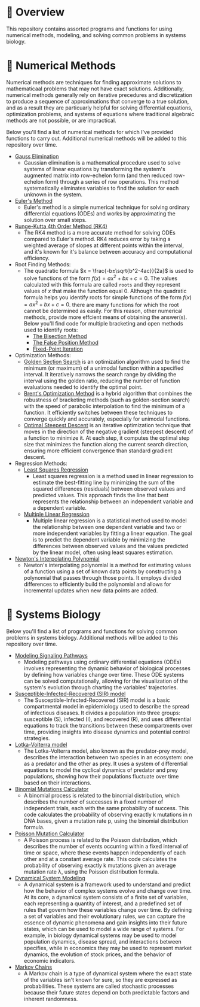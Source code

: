 # 🧬 Overview
This repository contains assorted programs and functions for using numerical methods, modeling, and solving common problems in systems biology. 

# 🧬 Numerical Methods

Numerical methods are techniques for finding approximate solutions to mathematicaal problems that may not have exact solutions. Additionally, numerical methods generally rely on iterative precedures and discretization to produce a sequence of approximations that converge to a true solution, and as a result they are  particuarly helpful for solving differential equations, optimization problems, and systems of equations where traditional algebraic methods are not possible, or are impractical. 

Below you'll find a list of numerical methods for which I've provided functions to carry out. Additional numerical methods will be added to this repository over time.

- [Gauss Elimination](https://github.com/evanpeikon/systems_biology/blob/main/numerical_methods/gauss_elimination.py)
  - Gaussian elimination is a mathematical procedure used to solve systems of linear equations by transforming the system's augmented matrix into row-echelon form (and then reduced row-echelon form) through a series of row operations. This method systematically eliminates variables to find the solution for each unknown in the system.
- [Euler's Method](https://github.com/evanpeikon/systems_biology/blob/main/numerical_methods/eulers_method.py)
  - Euler's method is a simple numerical technique for solving ordinary differential equations (ODEs) and works by approximating the solution over small steps.
- [Runge-Kutta 4th Order Method (RK4)](https://github.com/evanpeikon/systems_biology/blob/main/numerical_methods/runge_kutta_RK4.py)
  - The RK4 method is a more accurate method for solving ODEs compared to Euler's method. RK4 reduces error by taking a weighted average of slopes at different points within the interval, and it's known for it's balance between accuracy and computational efficiency.
- Root Finding Methods:
  - The quadratic formula $x = \frac{-b±\sqrt{b^2-4ac}}{2a}$ is used to solve functions of the form $f(x) = ax^2+bx+c=0$. The values calculated with this formula are called ```roots``` and they represent values of $x$ that make the function equal 0. Although the quadratic formula helps you identify roots for simple functions of the form $f(x) = ax^2+bx+c=0$. there are many functions for which the root cannot be determined as easily. For this reason, other numerical methods, provide more effcient means of obtaining the answer(s). Below you'll find code for multiple bracketing and open methods used to identify roots: 
     - [The Bisection Method](https://github.com/evanpeikon/systems_biology/blob/main/numerical_methods/bisection_method.py)
     - [The False Position Method](https://github.com/evanpeikon/systems_biology/blob/main/numerical_methods/false_positon_method.py)
    - [Fixed-Point Iteration](https://github.com/evanpeikon/systems_biology/blob/main/numerical_methods/fixed_point_iteration.py)
- Optimization Methods:
  - [Golden Section Search](https://github.com/evanpeikon/systems_biology/blob/main/numerical_methods/golden_section_search.py) is an optimization algorithm used to find the minimum (or maximum) of a unimodal function within a specified interval. It iteratively narrows the search range by dividing the interval using the golden ratio, reducing the number of function evaluations needed to identify the optimal point.
  - [Brent's Optimization Method](https://github.com/evanpeikon/systems_biology/blob/main/numerical_methods/brents_optimization.py) is a hybrid algorithm that combines the robustness of bracketing methods (such as golden-section search) with the speed of parabolic interpolation to find the minimum of a function. It efficiently switches between these techniques to converge quickly and accurately, especially for unimodal functions.
  - [Optimal Steepest Descent](https://github.com/evanpeikon/systems_biology/tree/main/numerical_methods) is an iterative optimization technique that moves in the direction of the negative gradient (steepest descent) of a function to minimize it. At each step, it computes the optimal step size that minimizes the function along the current search direction, ensuring more efficient convergence than standard gradient descent.
- Regression Methods:
  - [Least Squares Regression](https://github.com/evanpeikon/systems_biology/blob/main/numerical_methods/least_squares_regression.py)
    - Least squares regression is a method used in linear regression to estimate the best-fitting line by minimizing the sum of the squared differences (residuals) between observed values and predicted values. This approach finds the line that best represents the relationship between an independent variable and a dependent variable.
  - [Multiple Linear Regression](https://github.com/evanpeikon/systems_biology/blob/main/numerical_methods/multiple_regression.py)
    - Multiple linear regression is a statistical method used to model the relationship between one dependent variable and two or more independent variables by fitting a linear equation. The goal is to predict the dependent variable by minimizing the differences between observed values and the values predicted by the linear model, often using least squares estimation.
- [Newton's Interpolating Polynomial](https://github.com/evanpeikon/systems_biology/blob/main/numerical_methods/newtons_interpolating_polynomial.py)
  - Newton's interpolating polynomial is a method for estimating values of a function using a set of known data points by constructing a polynomial that passes through those points. It employs divided differences to efficiently build the polynomial and allows for incremental updates when new data points are added.

# 🧬 Systems Biology

Below you'll find a list of programs and functions for solving common problems in systems biology. Additional methods will be added to this repository over time.

- [Modeling Signaling Pathways](https://github.com/evanpeikon/systems_biology/blob/main/systems_biology/modeling_pathway_example.ipynb) 
  - Modeling pathways using ordinary differential equations (ODEs) involves representing the dynamic behavior of biological processes by defining how variables change over time. These ODE systems can be solved computationally, allowing for the visualization of the system's evolution through charting the variables' trajectories.
- [Susceptible-Infected-Recovered (SIR) model](https://github.com/evanpeikon/systems_biology/blob/main/systems_biology/SIR.py)
  - The Susceptible-Infected-Recovered (SIR) model is a basic compartmental model in epidemiology used to describe the spread of infectious diseases. It divides a population into three groups: susceptible (S), infected (I), and recovered (R), and uses differential equations to track the transitions between these compartments over time, providing insights into disease dynamics and potential control strategies.
- [Lotka-Volterra model](https://github.com/evanpeikon/systems_biology/blob/main/systems_biology/predator_prey.py)
  - The Lotka-Volterra model, also known as the predator-prey model, describes the interaction between two species in an ecosystem: one as a predator and the other as prey. It uses a system of differential equations to model the cyclical dynamics of predator and prey populations, showing how their populations fluctuate over time based on their interactions.
- [Binomial Mutations Calculator](https://github.com/evanpeikon/systems_biology/blob/main/systems_biology/binomial_mutation_calculator.py)
  - A binomial process is related to the binomial distribution, which describes the number of successes in a fixed number of independent trials, each with the same probability of success. This code calculates the probability of observing exactly k mutations in n DNA bases, given a mutation rate p, using the binomial distribution formula. 
- [Poisson Mutation Calculator](https://github.com/evanpeikon/systems_biology/blob/main/systems_biology/poisson_mutation_calculator.py)
  - A Poisson process is related to the Poisson distribution, which describes the number of events occurring within a fixed interval of time or space, where these events happen independently of each other and at a constant average rate. This code calculates the probability of observing exactly k mutations given an average mutation rate λ, using the Poisson distribution formula. 
- [Dynamical System Modeling](https://github.com/evanpeikon/systems_biology/blob/main/systems_biology/dynamical_system_modeling.py)
  - A dynamical system is a framework used to understand and predict how the behavior of complex systems evolve and change over time. At its core, a dynamical system consists of a finite set of variables, each representing a quantity of interest, and a predefined set of rules that govern how these variables change over time. By defining a set of variables and their evolutionary rules, we can capture the essence of dynamic phenomena and gain insights into their future states, which can be used to model a wide range of systems. For example, in biology dynamical systems may be used to model population dynamics, disease spread, and interactions between specifies, while in economics they may be used to represent market dynamics, the evolution of stock prices, and the behavior of economic indicators.
- [Markov Chains](https://github.com/evanpeikon/systems_biology/blob/main/systems_biology/markov_chain.py)
  - A Markov chain is a type of dynamical system where the exact state of the variables isn't known for sure, so they are expressed as probabilities. These systems are called stochastic processes because their future states depend on both predictable factors and inherent randomness.

